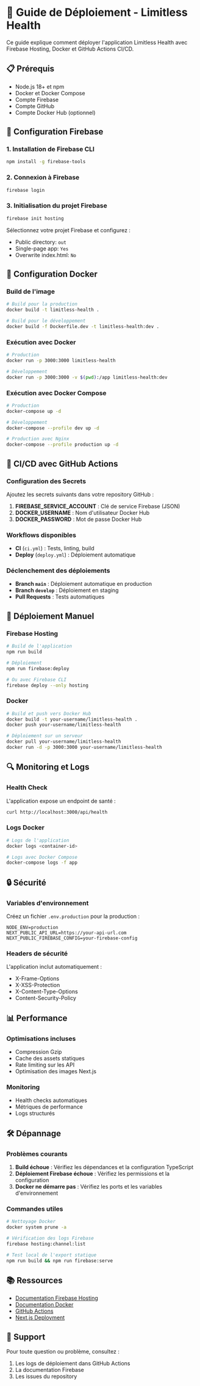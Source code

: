 # 🚀 Guide de Déploiement - Limitless Health

Ce guide explique comment déployer l'application Limitless Health avec Firebase Hosting, Docker et GitHub Actions CI/CD.

## 📋 Prérequis

- Node.js 18+ et npm
- Docker et Docker Compose
- Compte Firebase
- Compte GitHub
- Compte Docker Hub (optionnel)

## 🔧 Configuration Firebase

### 1. Installation de Firebase CLI

```bash
npm install -g firebase-tools
```

### 2. Connexion à Firebase

```bash
firebase login
```

### 3. Initialisation du projet Firebase

```bash
firebase init hosting
```

Sélectionnez votre projet Firebase et configurez :

- Public directory: `out`
- Single-page app: `Yes`
- Overwrite index.html: `No`

## 🐳 Configuration Docker

### Build de l'image

```bash
# Build pour la production
docker build -t limitless-health .

# Build pour le développement
docker build -f Dockerfile.dev -t limitless-health:dev .
```

### Exécution avec Docker

```bash
# Production
docker run -p 3000:3000 limitless-health

# Développement
docker run -p 3000:3000 -v $(pwd):/app limitless-health:dev
```

### Exécution avec Docker Compose

```bash
# Production
docker-compose up -d

# Développement
docker-compose --profile dev up -d

# Production avec Nginx
docker-compose --profile production up -d
```

## 🔄 CI/CD avec GitHub Actions

### Configuration des Secrets

Ajoutez les secrets suivants dans votre repository GitHub :

1. **FIREBASE_SERVICE_ACCOUNT** : Clé de service Firebase (JSON)
2. **DOCKER_USERNAME** : Nom d'utilisateur Docker Hub
3. **DOCKER_PASSWORD** : Mot de passe Docker Hub

### Workflows disponibles

- **CI** (`ci.yml`) : Tests, linting, build
- **Deploy** (`deploy.yml`) : Déploiement automatique

### Déclenchement des déploiements

- **Branch `main`** : Déploiement automatique en production
- **Branch `develop`** : Déploiement en staging
- **Pull Requests** : Tests automatiques

## 🚀 Déploiement Manuel

### Firebase Hosting

```bash
# Build de l'application
npm run build

# Déploiement
npm run firebase:deploy

# Ou avec Firebase CLI
firebase deploy --only hosting
```

### Docker

```bash
# Build et push vers Docker Hub
docker build -t your-username/limitless-health .
docker push your-username/limitless-health

# Déploiement sur un serveur
docker pull your-username/limitless-health
docker run -d -p 3000:3000 your-username/limitless-health
```

## 🔍 Monitoring et Logs

### Health Check

L'application expose un endpoint de santé :

```bash
curl http://localhost:3000/api/health
```

### Logs Docker

```bash
# Logs de l'application
docker logs <container-id>

# Logs avec Docker Compose
docker-compose logs -f app
```

## 🔒 Sécurité

### Variables d'environnement

Créez un fichier `.env.production` pour la production :

```env
NODE_ENV=production
NEXT_PUBLIC_API_URL=https://your-api-url.com
NEXT_PUBLIC_FIREBASE_CONFIG=your-firebase-config
```

### Headers de sécurité

L'application inclut automatiquement :

- X-Frame-Options
- X-XSS-Protection
- X-Content-Type-Options
- Content-Security-Policy

## 📊 Performance

### Optimisations incluses

- Compression Gzip
- Cache des assets statiques
- Rate limiting sur les API
- Optimisation des images Next.js

### Monitoring

- Health checks automatiques
- Métriques de performance
- Logs structurés

## 🛠️ Dépannage

### Problèmes courants

1. **Build échoue** : Vérifiez les dépendances et la configuration TypeScript
2. **Déploiement Firebase échoue** : Vérifiez les permissions et la configuration
3. **Docker ne démarre pas** : Vérifiez les ports et les variables d'environnement

### Commandes utiles

```bash
# Nettoyage Docker
docker system prune -a

# Vérification des logs Firebase
firebase hosting:channel:list

# Test local de l'export statique
npm run build && npm run firebase:serve
```

## 📚 Ressources

- [Documentation Firebase Hosting](https://firebase.google.com/docs/hosting)
- [Documentation Docker](https://docs.docker.com/)
- [GitHub Actions](https://docs.github.com/en/actions)
- [Next.js Deployment](https://nextjs.org/docs/deployment)

## 🤝 Support

Pour toute question ou problème, consultez :

1. Les logs de déploiement dans GitHub Actions
2. La documentation Firebase
3. Les issues du repository
